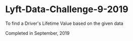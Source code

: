 # Lyft-Data-Challenge-9-2019
To find a Driver's Lifetime Value based on the given data<br/>

Completed in September, 2019 
